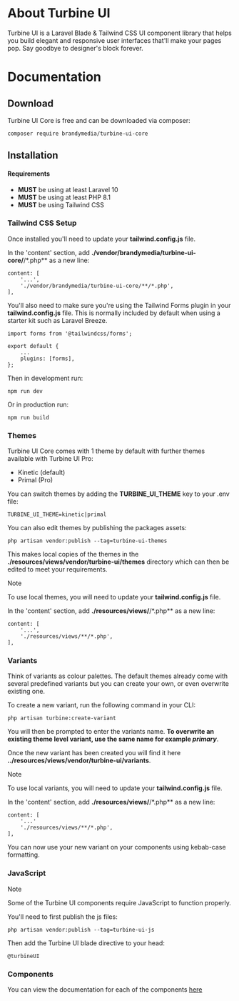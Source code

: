 # About Turbine UI

Turbine UI is a Laravel Blade & Tailwind CSS UI component library that helps you build elegant and responsive user interfaces that'll make your pages pop. Say goodbye to designer's block forever.

# Documentation

## Download

Turbine UI Core is free and can be downloaded via composer:

```
composer require brandymedia/turbine-ui-core
```

## Installation

#### Requirements

- **MUST** be using at least Laravel 10
- **MUST** be using at least PHP 8.1
- **MUST** be using Tailwind CSS

### Tailwind CSS Setup

Once installed you'll need to update your **tailwind.config.js** file.

In the 'content' section, add **./vendor/brandymedia/turbine-ui-core/**/*.php** as a new line:

```
content: [
    '...',
    './vendor/brandymedia/turbine-ui-core/**/*.php',
],
```

You'll also need to make sure you're using the Tailwind Forms plugin in your **tailwind.config.js** file. This is normally included by default when using a starter kit such as Laravel Breeze.

```
import forms from '@tailwindcss/forms';

export default {
    ...
    plugins: [forms],
};
```

Then in development run:

```
npm run dev
```

Or in production run:

```
npm run build
```

### Themes

Turbine UI Core comes with 1 theme by default with further themes available with Turbine UI Pro:

- Kinetic (default)
- Primal (Pro)

You can switch themes by adding the **TURBINE_UI_THEME** key to your .env file:

```
TURBINE_UI_THEME=kinetic|primal
```

You can also edit themes by publishing the packages assets:

```
php artisan vendor:publish --tag=turbine-ui-themes
```

This makes local copies of the themes in the **./resources/views/vendor/turbine-ui/themes** directory which can then be edited to meet your requirements.

> [!NOTE]  
> To use local themes, you will need to update your **tailwind.config.js** file.

In the 'content' section, add **./resources/views/**/*.php** as a new line:

```
content: [
    '...',
    './resources/views/**/*.php',
],
```

### Variants

Think of variants as colour palettes. The default themes already come with several predefined variants but you can create your own, or even overwrite existing one.

To create a new variant, run the following command in your CLI:

```
php artisan turbine:create-variant
```

You will then be prompted to enter the variants name. **To overwrite an existing theme level variant, use the same name for example ___primary___**.

Once the new variant has been created you will find it here **../resources/views/vendor/turbine-ui/variants**.

> [!NOTE]  
> To use local variants, you will need to update your **tailwind.config.js** file.

In the 'content' section, add **./resources/views/**/*.php** as a new line:

```
content: [
    '...'
    './resources/views/**/*.php',
],
```

You can now use your new variant on your components using kebab-case formatting.

### JavaScript

> [!NOTE]  
> Some of the Turbine UI components require JavaScript to function properly.

You'll need to first publish the js files:

```
php artisan vendor:publish --tag=turbine-ui-js
```

Then add the Turbine UI blade directive to your head:

```
@turbineUI
```

### Components

You can view the documentation for each of the components [here](https://turbineui.com/components)